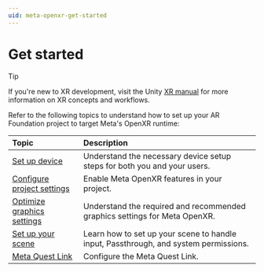 ```yaml
---
uid: meta-openxr-get-started
---
```

# Get started

> [!TIP]
> If you're new to XR development, visit the Unity [XR manual](xref:um-xr) for more information on XR concepts and workflows.

Refer to the following topics to understand how to set up your AR Foundation project to target Meta's OpenXR runtime:

| Topic | Description |
| :---- | :---------- |
| [Set up device](xref:meta-openxr-device-setup) | Understand the necessary device setup steps for both you and your users. |
| [Configure project settings](xref:meta-openxr-project-settings) | Enable Meta OpenXR features in your project. |
| [Optimize graphics settings](xref:meta-openxr-graphics-settings) | Understand the required and recommended graphics settings for Meta OpenXR.
| [Set up your scene](xref:meta-openxr-scene-setup) | Learn how to set up your scene to handle input, Passthrough, and system permissions. |
| [Meta Quest Link](xref:meta-openxr-link) | Configure the Meta Quest Link. |
